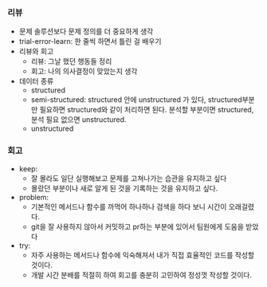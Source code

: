 ### 리뷰
  - 문제 솔루션보다 문제 정의를 더 중요하게 생각
  - trial-error-learn: 한 줄씩 하면서 틀린 걸 배우기
  - 리뷰와 회고
    - 리뷰: 그날 했던 행동들 정리
    - 회고: 나의 의사결정이 맞았는지 생각
  - 데이터 종류
    - structured
    - semi-structured: structured 안에 unstructured 가 있다, structured부분만 필요하면 structured와 같이 처리하면 된다. 분석할 부분이면 structured, 분석 필요 없으면 unstructured.
    - unstructured

### 회고
  - keep:
    - 잘 몰라도 일단 실행해보고 문제를 고쳐나가는 습관을 유지하고 싶다
    - 몰랐던 부분이나 새로 알게 된 것을 기록하는 것을 유지하고 싶다.
  - problem:
    - 기본적인 메서드나 함수를 까먹어 하나하나 검색을 하다 보니 시간이 오래걸렸다.
    - git을 잘 사용하지 않아서 커밋하고 pr하는 부분에 있어서 팀원에게 도움을 받았다
  - try:
    - 자주 사용하는 메서드나 함수에 익숙해져서 내가 직접 효율적인 코드를 작성할 것이다.
    - 개발 시간 분배를 적절히 하여 회고를 충분히 고민하여 정성껏 작성할 것이다.
